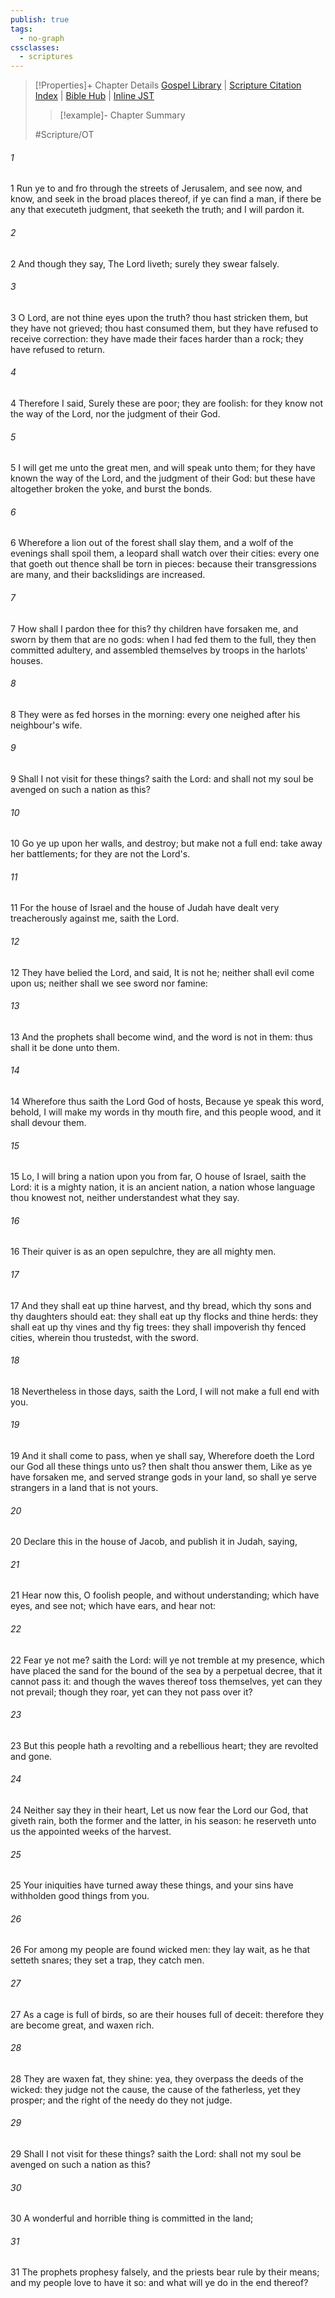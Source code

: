 ```yaml
---
publish: true
tags:
  - no-graph
cssclasses:
  - scriptures
---
```

>[!Properties]+ Chapter Details
>[Gospel Library](https://churchofjesuschrist.org/study/scriptures/ot/jer/5?lang=eng)    |    [Scripture Citation Index](https://scriptures.byu.edu/#07c05::c07c05)    |    [Bible Hub](https://biblehub.com/jeremiah/5.htm)    |    [Inline JST](https://scripturetoolbox.com/html/ic/Jeremiah/5.html)
>>[!example]- Chapter Summary
>> 
> 
>
>#Scripture/OT
###### 1
1 Run ye to and fro through the streets of Jerusalem, and see now, and know, and seek in the broad places thereof, if ye can find a man, if there be any that executeth judgment, that seeketh the truth; and I will pardon it.
###### 2
2 And though they say, The Lord liveth; surely they swear falsely.
###### 3
3 O Lord, are not thine eyes upon the truth? thou hast stricken them, but they have not grieved; thou hast consumed them, but they have refused to receive correction: they have made their faces harder than a rock; they have refused to return.
###### 4
4 Therefore I said, Surely these are poor; they are foolish: for they know not the way of the Lord, nor the judgment of their God.
###### 5
5 I will get me unto the great men, and will speak unto them; for they have known the way of the Lord, and the judgment of their God: but these have altogether broken the yoke, and burst the bonds.
###### 6
6 Wherefore a lion out of the forest shall slay them, and a wolf of the evenings shall spoil them, a leopard shall watch over their cities: every one that goeth out thence shall be torn in pieces: because their transgressions are many, and their backslidings are increased.
###### 7
7 How shall I pardon thee for this? thy children have forsaken me, and sworn by them that are no gods: when I had fed them to the full, they then committed adultery, and assembled themselves by troops in the harlots' houses.
###### 8
8 They were as fed horses in the morning: every one neighed after his neighbour's wife.
###### 9
9 Shall I not visit for these things? saith the Lord: and shall not my soul be avenged on such a nation as this?
###### 10
10 Go ye up upon her walls, and destroy; but make not a full end: take away her battlements; for they are not the Lord's.
###### 11
11 For the house of Israel and the house of Judah have dealt very treacherously against me, saith the Lord.
###### 12
12 They have belied the Lord, and said, It is not he; neither shall evil come upon us; neither shall we see sword nor famine:
###### 13
13 And the prophets shall become wind, and the word is not in them: thus shall it be done unto them.
###### 14
14 Wherefore thus saith the Lord God of hosts, Because ye speak this word, behold, I will make my words in thy mouth fire, and this people wood, and it shall devour them.
###### 15
15 Lo, I will bring a nation upon you from far, O house of Israel, saith the Lord: it is a mighty nation, it is an ancient nation, a nation whose language thou knowest not, neither understandest what they say.
###### 16
16 Their quiver is as an open sepulchre, they are all mighty men.
###### 17
17 And they shall eat up thine harvest, and thy bread, which thy sons and thy daughters should eat: they shall eat up thy flocks and thine herds: they shall eat up thy vines and thy fig trees: they shall impoverish thy fenced cities, wherein thou trustedst, with the sword.
###### 18
18 Nevertheless in those days, saith the Lord, I will not make a full end with you.
###### 19
19 And it shall come to pass, when ye shall say, Wherefore doeth the Lord our God all these things unto us? then shalt thou answer them, Like as ye have forsaken me, and served strange gods in your land, so shall ye serve strangers in a land that is not yours.
###### 20
20 Declare this in the house of Jacob, and publish it in Judah, saying,
###### 21
21 Hear now this, O foolish people, and without understanding; which have eyes, and see not; which have ears, and hear not:
###### 22
22 Fear ye not me? saith the Lord: will ye not tremble at my presence, which have placed the sand for the bound of the sea by a perpetual decree, that it cannot pass it: and though the waves thereof toss themselves, yet can they not prevail; though they roar, yet can they not pass over it?
###### 23
23 But this people hath a revolting and a rebellious heart; they are revolted and gone.
###### 24
24 Neither say they in their heart, Let us now fear the Lord our God, that giveth rain, both the former and the latter, in his season: he reserveth unto us the appointed weeks of the harvest.
###### 25
25 Your iniquities have turned away these things, and your sins have withholden good things from you.
###### 26
26 For among my people are found wicked men: they lay wait, as he that setteth snares; they set a trap, they catch men.
###### 27
27 As a cage is full of birds, so are their houses full of deceit: therefore they are become great, and waxen rich.
###### 28
28 They are waxen fat, they shine: yea, they overpass the deeds of the wicked: they judge not the cause, the cause of the fatherless, yet they prosper; and the right of the needy do they not judge.
###### 29
29 Shall I not visit for these things? saith the Lord: shall not my soul be avenged on such a nation as this?
###### 30
30 A wonderful and horrible thing is committed in the land;
###### 31
31 The prophets prophesy falsely, and the priests bear rule by their means; and my people love to have it so: and what will ye do in the end thereof?
